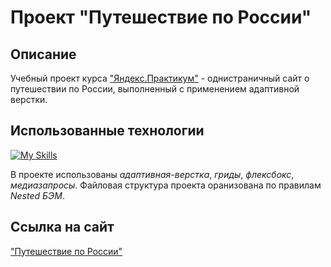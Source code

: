 # Проект "Путешествие по России"

## Описание

Учебный проект курса ["Яндекс.Практикум"](https://practicum.yandex.ru/) - однистраничный сайт о путешествии по России, выполненный с применением адаптивной верстки.

## Использованные технологии

[![My Skills](https://skillicons.dev/icons?i=html,css)](https://skillicons.dev)

В проекте использованы *адаптивная-верстка*, *гриды*, *флексбокс*, *медиазапросы*.
Файловая структура проекта оранизована по правилам *Nested БЭМ*.

## Ссылка на сайт

["Путешествие по России"](https://vldslw.github.io/russian-travel/index.html)



